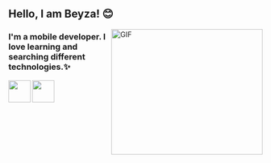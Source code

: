 
## Hello, I am Beyza!  :blush:

 <img align="right" alt="GIF" src="https://github.com/arsentieva/arsentieva/blob/main/code.gif?raw=true" width="300" height="250" />


### I'm a mobile developer. I love learning and searching different technologies.:sparkles:

[<img  width="44" src="https://unpkg.com/simple-icons@v4/icons/twitter.svg" align="left" />](https://twitter.com/ByzaKrdnzz)
[<img  width="44" src="https://unpkg.com/simple-icons@v4/icons/linkedin.svg" align="left" />](https://www.linkedin.com/in/krdnzbeyza1999/)
